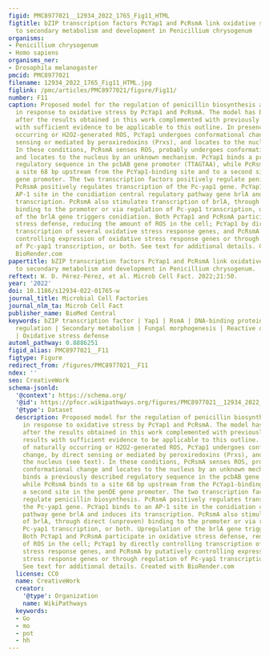 ```yaml
---
figid: PMC8977021__12934_2022_1765_Fig11_HTML
figtitle: bZIP transcription factors PcYap1 and PcRsmA link oxidative stress response
  to secondary metabolism and development in Penicillium chrysogenum
organisms:
- Penicillium chrysogenum
- Homo sapiens
organisms_ner:
- Drosophila melanogaster
pmcid: PMC8977021
filename: 12934_2022_1765_Fig11_HTML.jpg
figlink: /pmc/articles/PMC8977021/figure/Fig11/
number: F11
caption: Proposed model for the regulation of penicillin biosynthesis and conidiation
  in response to oxidative stress by PcYap1 and PcRsmA. The model has been elaborated
  after the results obtained in this work complemented with previously published results
  with sufficient evidence to be applicable to this outline. In presence of naturally
  occurring or H2O2-generated ROS, PcYap1 undergoes conformational change, by direct
  sensing or mediated by peroxiredoxins (Prxs), and locates to the nucleus (see text).
  In these conditions, PcRsmA senses ROS, probably undergoes conformational change
  and locates to the nucleus by an unknown mechanism. PcYap1 binds a previously described
  regulatory sequence in the pcbAB gene promoter (TTAGTAA), while PcRsmA binds to
  a site 68 bp upstream from the PcYap1-binding site and to a second site in the penDE
  gene promoter. The two transcription factors positively regulate penicillin biosynthesis.
  PcRsmA positively regulates transcription of the Pc-yap1 gene. PcYap1 binds to an
  AP-1 site in the conidiation central regulatory pathway gene brlA and induces its
  transcription. PcRsmA also stimulates transcription of brlA, through direct (unproven)
  binding to the promoter or via regulation of Pc-yap1 transcription, or both. Upregulation
  of the brlA gene triggers conidiation. Both PcYap1 and PcRsmA participate in oxidative
  stress defense, reducing the amount of ROS in the cell; PcYap1 by directly controlling
  transcription of several oxidative stress response genes, and PcRsmA by putatively
  controlling expression of oxidative stress response genes or through regulation
  of Pc-yap1 transcription, or both. See text for additional details. Created with
  BioRender.com
papertitle: bZIP transcription factors PcYap1 and PcRsmA link oxidative stress response
  to secondary metabolism and development in Penicillium chrysogenum.
reftext: W. D. Pérez-Pérez, et al. Microb Cell Fact. 2022;21:50.
year: '2022'
doi: 10.1186/s12934-022-01765-w
journal_title: Microbial Cell Factories
journal_nlm_ta: Microb Cell Fact
publisher_name: BioMed Central
keywords: bZIP transcription factor | Yap1 | RsmA | DNA-binding proteins | Transcriptional
  regulation | Secondary metabolism | Fungal morphogenesis | Reactive oxygen species
  | Oxidative stress defense
automl_pathway: 0.8886251
figid_alias: PMC8977021__F11
figtype: Figure
redirect_from: /figures/PMC8977021__F11
ndex: ''
seo: CreativeWork
schema-jsonld:
  '@context': https://schema.org/
  '@id': https://pfocr.wikipathways.org/figures/PMC8977021__12934_2022_1765_Fig11_HTML.html
  '@type': Dataset
  description: Proposed model for the regulation of penicillin biosynthesis and conidiation
    in response to oxidative stress by PcYap1 and PcRsmA. The model has been elaborated
    after the results obtained in this work complemented with previously published
    results with sufficient evidence to be applicable to this outline. In presence
    of naturally occurring or H2O2-generated ROS, PcYap1 undergoes conformational
    change, by direct sensing or mediated by peroxiredoxins (Prxs), and locates to
    the nucleus (see text). In these conditions, PcRsmA senses ROS, probably undergoes
    conformational change and locates to the nucleus by an unknown mechanism. PcYap1
    binds a previously described regulatory sequence in the pcbAB gene promoter (TTAGTAA),
    while PcRsmA binds to a site 68 bp upstream from the PcYap1-binding site and to
    a second site in the penDE gene promoter. The two transcription factors positively
    regulate penicillin biosynthesis. PcRsmA positively regulates transcription of
    the Pc-yap1 gene. PcYap1 binds to an AP-1 site in the conidiation central regulatory
    pathway gene brlA and induces its transcription. PcRsmA also stimulates transcription
    of brlA, through direct (unproven) binding to the promoter or via regulation of
    Pc-yap1 transcription, or both. Upregulation of the brlA gene triggers conidiation.
    Both PcYap1 and PcRsmA participate in oxidative stress defense, reducing the amount
    of ROS in the cell; PcYap1 by directly controlling transcription of several oxidative
    stress response genes, and PcRsmA by putatively controlling expression of oxidative
    stress response genes or through regulation of Pc-yap1 transcription, or both.
    See text for additional details. Created with BioRender.com
  license: CC0
  name: CreativeWork
  creator:
    '@type': Organization
    name: WikiPathways
  keywords:
  - Go
  - mo
  - pot
  - hh
---
```

